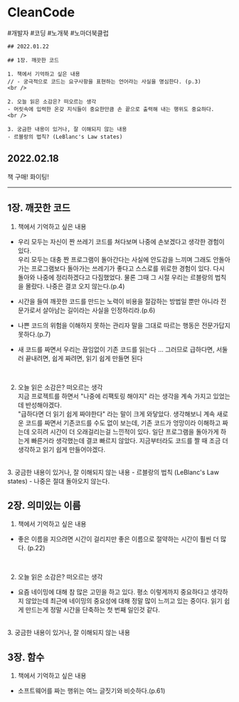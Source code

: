 # CleanCode
#개발자 #코딩 #노개북 #노마더북클럽

```
## 2022.01.22

## 1장. 깨끗한 코드

1. 책에서 기억하고 싶은 내용   
// - 궁극적으로 코드는 요구사항을 표현하는 언어라는 사실을 명심한다. (p.3)
<br />

2. 오늘 읽은 소감은? 떠오르는 생각   
- 머릿속에 입력한 온갖 지식들이 중요한만큼 손 끝으로 출력해 내는 행위도 중요하다.
<br />

3. 궁금한 내용이 있거나, 잘 이해되지 않는 내용   
- 르블랑의 법칙? (LeBlanc's Law states) 
```

## 2022.02.18   

책 구매! 화이팅!

---

## 1장. 깨끗한 코드

1. 책에서 기억하고 싶은 내용
- 우리 모두는 자신이 짠 쓰레기 코드를 쳐다보며 나중에 손보겠다고 생각한 경험이 있다.   
우리 모두는 대충 짠 프로그램이 돌아간다는 사실에 안도감을 느끼며 그래도 안돌아가는 프로그램보다 돌아가는 쓰레기가 좋다고 스스로를 위로한 경험이 있다.
다시 돌아와 나중에 정리하겠다고 다짐했었다. 물론 그때 그 시절 우리는 르블랑의 법칙을 몰랐다. 나중은 결코 오지 않는다.(p.4)

- 시간을 들여 깨끗한 코드를 만드는 노력이 비용을 절감하는 방법일 뿐만 아니라 전문가로서 살아남는 길이라는 사실을 인정하리라.(p.6)

- 나쁜 코드의 위험을 이해하지 못하는 관리자 말을 그대로 따르는 행동은 전문가답지 못하다.(p.7)

- 새 코드를 짜면서 우리는 끊임없이 기존 코드를 읽는다 ... 그러므로 급하다면, 서둘러 끝내려면, 쉽게 짜려면, 읽기 쉽게 만들면 된다 
<br />

2. 오늘 읽은 소감은? 떠오르는 생각   
지금 프로젝트를 하면서 "나중에 리팩토링 해야지" 라는 생각을 계속 가지고 있었는데 반성해야겠다.   
"급하다면 더 읽기 쉽게 짜야한다" 라는 말이 크게 와닿았다. 생각해보니 계속 새로운 코드를 짜면서 기존코드를 수도 없이 보는데, 기존 코드가 엉망이라 이해하고 짜는데 오히려 시간이 더 오래걸리는걸 느낀적이 있다. 일단 프로그램을 돌아가게 하는게 빠른거라 생각했는데 결코 빠르지 않았다. 지금부터라도 코드를 짤 때 조금 더 생각하고 읽기 쉽게 만들어야겠다.

<br />
3. 궁금한 내용이 있거나, 잘 이해되지 않는 내용   
- 르블랑의 법칙 (LeBlanc's Law states) - 나중은 절대 돌아오지 않는다. 

<br />

## 2장. 의미있는 이름

1. 책에서 기억하고 싶은 내용
- 좋은 이름을 지으려면 시간이 걸리지만 좋은 이름으로 절약하는 시간이 훨씬 더 많다. (p.22)
<br />

2. 오늘 읽은 소감은? 떠오르는 생각   
- 요즘 네이밍에 대해 참 많은 고민을 하고 있다. 평소 이렇게까지 중요하다고 생각하지 않았는데 최근에 네이밍의 중요성에 대해 정말 많이 느끼고 있는 중이다. 읽기 쉽게 만드는게 정말 시간을 단축하는 첫 번째 일인것 같다.  

<br />
3. 궁금한 내용이 있거나, 잘 이해되지 않는 내용   

<br />

## 3장. 함수

1. 책에서 기억하고 싶은 내용
- 소프트웨어를 짜는 행위는 여느 글짓기와 비슷하다.(p.61)
<br /> 
